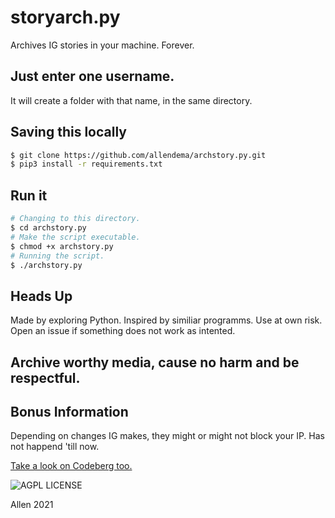 # storyarch.py

Archives IG stories in your machine. Forever.


## Just enter one username.
It will create a folder with that name, in the same directory.

## Saving this locally
```bash
$ git clone https://github.com/allendema/archstory.py.git
$ pip3 install -r requirements.txt
```

## Run it
```bash
# Changing to this directory.
$ cd archstory.py
# Make the script executable.
$ chmod +x archstory.py
# Running the script.
$ ./archstory.py
```

## Heads Up
Made by exploring Python. Inspired by similiar programms. Use at own risk.
Open an issue if something does not work as intented.

## Archive worthy media, cause no harm and be respectful.

## Bonus Information
Depending on changes IG makes, they might or might not block your IP.
Has not happend 'till now.

[Take a look on Codeberg too.](https://codeberg.org/allendema/storyarch.py)

![AGPL LICENSE](https://codeberg.org/allendema/storyarch.py/src/branch/main/LICENSE)

Allen 2021

